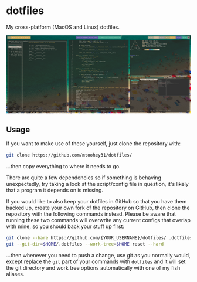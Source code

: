 # dotfiles

My cross-platform (MacOS and Linux) dotfiles.

![Screenshot](.config/screenshots/ultrawide.png)

## Usage

If you want to make use of these yourself, just clone the repository with:

```bash
git clone https://github.com/mtoohey31/dotfiles/
```

...then copy everything to where it needs to go.

There are quite a few dependencies so if something is behaving unexpectedly, try
taking a look at the script/config file in question, it's likely that a program
it depends on is missing.

If you would like to also keep your dotfiles in GitHub so that you have them
backed up, create your own fork of the repository on GitHub, then clone the
repository with the following commands instead. Please be aware that running
these two commands will overwrite any current configs that overlap with mine, so
you should back your stuff up first:

```bash
git clone --bare https://github.com/{YOUR_USERNAME}/dotfiles/ .dotfiles
git --git-dir=$HOME/.dotfiles --work-tree=$HOME reset --hard
```

...then whenever you need to push a change, use git as you normally would,
except replace the `git` part of your commands with `dotfiles` and it will set
the git directory and work tree options automatically with one of my fish
aliases.
